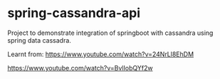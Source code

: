 # spring-cassandra-api
Project to demonstrate integration of springboot with cassandra using spring data cassadra.

Learnt from:
https://www.youtube.com/watch?v=24NrLl8EhDM

https://www.youtube.com/watch?v=BvlIobQYf2w
